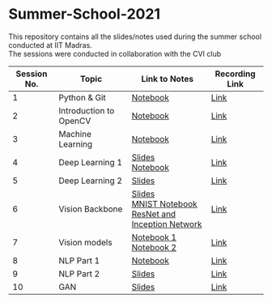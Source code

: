 # Summer-School-2021
This repository contains all the slides/notes used during the summer school conducted at IIT Madras. <br>
The sessions were conducted in collaboration with the CVI club


| Session No.| Topic | Link to Notes | Recording Link |
|------------|--------|--------------|----------------|
| 1 | Python & Git| [Notebook](https://colab.research.google.com/github/Vinayak-VG/SummerSchool-Assignment) | [Link](https://drive.google.com/file/d/1C2WUfQL3x06Kpl-xOgTb0x3srq-c8kxU/view?usp=sharing) |
| 2 | Introduction to OpenCV | [Notebook](https://colab.research.google.com/github/sgauthamr2001/cv-session/blob/main/cv_session.ipynb) | [Link](https://drive.google.com/file/d/1jNPti1o6eavgcLJ02yfvna208fnk34a6/view?usp=sharing) |
|3 | Machine Learning | [Notebook](https://colab.research.google.com/drive/1CekCToXAKB7Ife1r1Ya8Vz9PfDpUjuA3) | [Link](https://drive.google.com/file/d/1KTWEpQUSBb9YdY6cCa6QZvqKbomQNfoc/view?usp=sharing) |
|4 | Deep Learning 1 | [Slides](https://drive.google.com/file/d/1ct-RZl65DNO9MHTlrKDwicUm6Xz2BGrG/view) <br> [Notebook](https://colab.research.google.com/drive/1ZDVA1bvEJtv1fwjRF8OCjTV1uqcGQl2H?usp=sharing)| [Link](https://smailiitmacin-my.sharepoint.com/:v:/g/personal/ed19b030_smail_iitm_ac_in/EWH0plv7AHJOguGKtGA_Ix0BSNbbKb1Bk9CX9EeQSoh58g?e=1nqNb2) |
|5| Deep Learning 2 | [Slides](https://github.com/analytics-club-iitm/Summer-School-2021/blob/main/session5/DL_session_2.pdf) | [Link](https://drive.google.com/file/d/1Ek4Z2tihbln8gKO1U6UB7cSNXacr6FSd/view?usp=sharing) |
|6| Vision Backbone | [Slides](https://docs.google.com/presentation/d/19E5CO4V_WB8SFr7eRr-uxDJV2tz9shV88vrkRB-sWnc/edit?usp=sharing) <br> [MNIST Notebook](https://colab.research.google.com/drive/1qnyPEp4ih5DyCMGfwrk4wF6p0U82Gsq6) <br> [ResNet and Inception Network](https://colab.research.google.com/drive/17ptUf8k-GJ5SkhRGP9Qf0k_Dsz5tAOqA?usp=sharing)| [Link](https://drive.google.com/file/d/1RyEfpvGtR1vnRQE5l1HVLU5YSLPMySJE/view?usp=sharing) |
|7| Vision models |  [Notebook 1](https://colab.research.google.com/drive/19srANmNmRYnpoQkaam_tP2IyrpzidiTP) <br> [Notebook 2](https://colab.research.google.com/drive/179PpG9ODBgB_3dLvByde-b4hesPSQ17H?usp=sharing) | [Link](https://smailiitmacin-my.sharepoint.com/:v:/g/personal/ed19b001_smail_iitm_ac_in/EZPpDVj8guFLs-oQfwDVMgwBftfTsR1wfvc2Ym7cDRo4gQ?e=sB9Fc6) |
|8| NLP Part 1 | [Notebook](https://colab.research.google.com/drive/16dxRgiBqEtJvE5EutovsoVRwzwYt_h1b?usp=sharing) | [Link](https://smailiitmacin.sharepoint.com/:v:/s/DLmasterclassSummerSchool-group/ESYKULSAGKFLhTZNIMQQZO4BsybFYmiwg_RB-kc826q_gA?e=CXKwWV) |
|9| NLP Part 2 | [Slides](https://github.com/analytics-club-iitm/Summer-School-2021/blob/main/session9/NMT.pdf) | [Link](https://drive.google.com/file/d/17FD4WqPmtgxyOt9-YPlxvhJGokA8XAbT/view?usp=sharing) |
|10| GAN | [Slides](https://docs.google.com/presentation/d/13W0STto1Tz6PbY5udhazyGOsIlQHHltVBApR-J8xXJ0/edit#slide=id.p23) | [Link](https://drive.google.com/file/d/1ff8jitlNU5XYHIDy9QxOuF7w8R_viieS/view?usp=sharing) 
